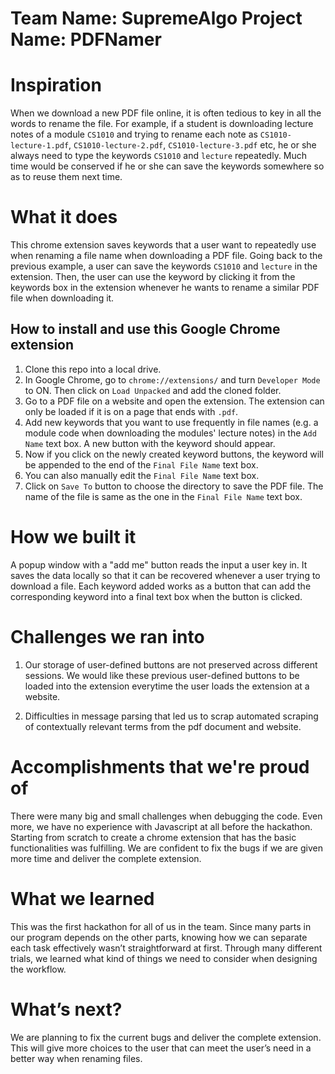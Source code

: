 Team Name: SupremeAlgo
Project Name: PDFNamer
==
# Inspiration
When we download a new PDF file online, it is often tedious to key in all the words to rename the file. For example, if a student is downloading lecture notes of a module `CS1010` and trying to rename each note as `CS1010-lecture-1.pdf`, `CS1010-lecture-2.pdf`, `CS1010-lecture-3.pdf` etc, he or she always need to type the keywords `CS1010` and `lecture` repeatedly. Much time would be conserved if he or she can save the keywords somewhere so as to reuse them next time.

# What it does
This chrome extension saves keywords that a user want to repeatedly use when renaming a file name when downloading a PDF file. Going back to the previous example, a user can save the keywords `CS1010` and `lecture` in the extension. Then, the user can use the keyword by clicking it from the keywords box in the extension whenever he wants to rename a similar PDF file when downloading it.

## How to install and use this Google Chrome extension

1. Clone this repo into a local drive.
2. In Google Chrome, go to `chrome://extensions/` and turn `Developer Mode` to ON. Then click on `Load Unpacked` and add the cloned folder.
3. Go to a PDF file on a website and open the extension. The extension can only be loaded if it is on a page that ends with `.pdf`.
4. Add new keywords that you want to use frequently in file names (e.g. a module code when downloading the modules' lecture notes) in the `Add Name` text box. A new button with the keyword should appear.
5. Now if you click on the newly created keyword buttons, the keyword will be appended to the end of the `Final File Name` text box.
6. You can also manually edit the `Final File Name` text box.
7. Click on `Save To` button to choose the directory to save the PDF file. The name of the file is same as the one in the `Final File Name` text box.

# How we built it
A popup window with a "add me" button reads the input a user key in. It saves the data locally so that it can be recovered whenever a user trying to download a file. Each keyword added works as a button that can add the corresponding keyword into a final text box when the button is clicked.

# Challenges we ran into
1) Our storage of user-defined buttons are not preserved across different sessions. We would like these previous user-defined buttons to be loaded into the extension everytime the user loads the extension at a website.

2) Difficulties in message parsing that led us to scrap automated scraping of contextually relevant terms from the pdf document and website.

# Accomplishments that we're proud of
There were many big and small challenges when debugging the code. Even more, we have no experience with Javascript at all before the hackathon. Starting from scratch to create a chrome extension that has the basic functionalities was fulfilling. We are confident to fix the bugs if we are given more time and deliver the complete extension.

# What we learned
This was the first hackathon for all of us in the team. Since many parts in our program depends on the other parts, knowing how we can separate each task effectively wasn’t straightforward at first. Through many different trials, we learned what kind of things we need to consider when designing the workflow.

# What’s next?
We are planning to fix the current bugs and deliver the complete extension. This will give more choices to the user that can meet the user’s need in a better way when renaming files.
